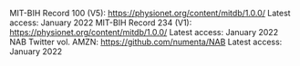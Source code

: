 MIT-BIH Record 100 (V5): https://physionet.org/content/mitdb/1.0.0/ Latest access: January 2022
MIT-BIH Record 234 (V1): https://physionet.org/content/mitdb/1.0.0/ Latest access: January 2022
NAB Twitter vol. AMZN: https://github.com/numenta/NAB Latest access: January 2022
